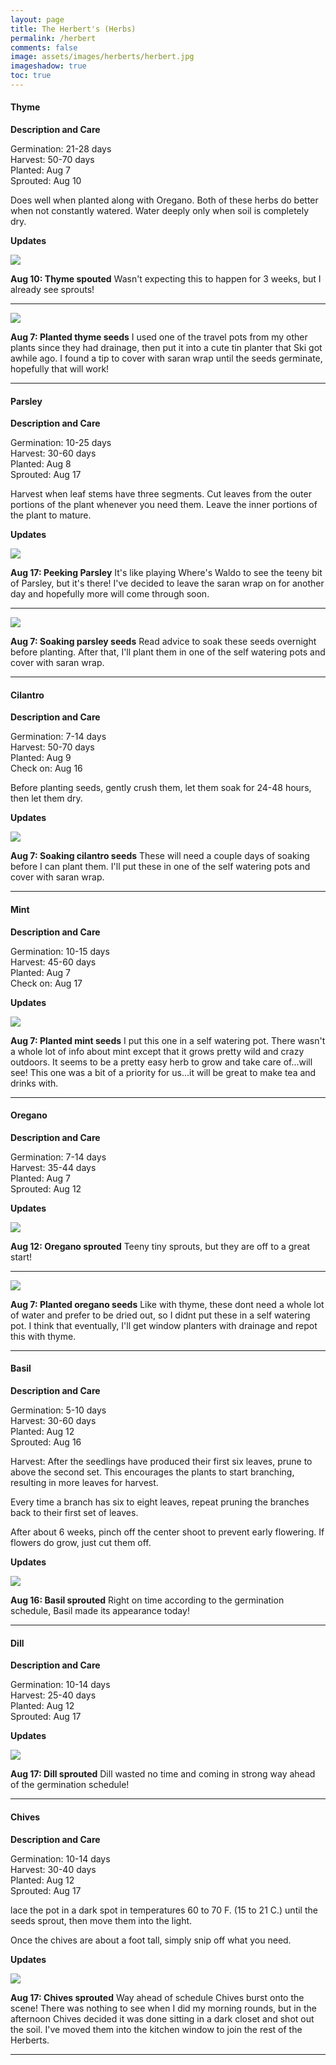 ```yaml
---
layout: page
title: The Herbert's (Herbs)
permalink: /herbert
comments: false
image: assets/images/herberts/herbert.jpg
imageshadow: true
toc: true
---
```


#### Thyme

**Description and Care**

Germination: 21-28 days<br/>
Harvest: 50-70 days<br/>
Planted: Aug 7<br/>
Sprouted: Aug 10

Does well when planted along with Oregano. Both of these herbs do better when not constantly watered. Water deeply only when soil is completely dry.

**Updates**

<img class="figure-img" src="https://raw.githubusercontent.com/cndragn/garden/master/assets/images/herberts/thyme-aug10.jpg">

**Aug 10: Thyme spouted** Wasn't expecting this to happen for 3 weeks, but I already see sprouts!

<hr/>

<img class="figure-img" src="https://raw.githubusercontent.com/cndragn/garden/master/assets/images/herberts/thyme-oregano-aug7.jpg">

**Aug 7: Planted thyme seeds** I used one of the travel pots from my other plants since they had drainage, then put it into a cute tin planter that Ski got awhile ago. I found a tip to cover with saran wrap until the seeds germinate, hopefully that will work!

<hr/>

#### Parsley

**Description and Care**

Germination: 10-25 days<br/>
Harvest: 30-60 days<br/>
Planted: Aug 8<br/>
Sprouted: Aug 17

Harvest when leaf stems have three segments. Cut leaves from the outer portions of the plant whenever you need them. Leave the inner portions of the plant to mature.

**Updates**

<img class="figure-img" src="https://raw.githubusercontent.com/cndragn/garden/master/assets/images/herberts/parsley-aug17.jpg">

**Aug 17: Peeking Parsley** It's like playing Where's Waldo to see the teeny bit of Parsley, but it's there! I've decided to leave the saran wrap on for another day and hopefully more will come through soon.

<hr/>

<img class="figure-img" src="https://raw.githubusercontent.com/cndragn/garden/master/assets/images/herberts/parsley-aug7.jpg">

**Aug 7: Soaking parsley seeds** Read advice to soak these seeds overnight before planting. After that, I'll plant them in one of the self watering pots and cover with saran wrap.

<hr/>

#### Cilantro

**Description and Care**

Germination: 7-14 days<br/>
Harvest: 50-70 days<br/>
Planted: Aug 9<br/>
Check on: Aug 16<br/>

Before planting seeds, gently crush them, let them soak for 24-48 hours, then let them dry.

**Updates**

<img class="figure-img" src="https://raw.githubusercontent.com/cndragn/garden/master/assets/images/herberts/cilantro-aug7.jpg">

**Aug 7: Soaking cilantro seeds** These will need a couple days of soaking before I can plant them. I'll put these in one of the self watering pots and cover with saran wrap.

<hr/>

#### Mint

**Description and Care**

Germination: 10-15 days<br/>
Harvest: 45-60 days<br/>
Planted: Aug 7<br/>
Check on: Aug 17

**Updates**

<img class="figure-img" src="https://raw.githubusercontent.com/cndragn/garden/master/assets/images/herberts/mint-aug7.jpg">

**Aug 7: Planted mint seeds** I put this one in a self watering pot. There wasn't a whole lot of info about mint except that it grows pretty wild and crazy outdoors. It seems to be a pretty easy herb to grow and take care of...will see! This one was a bit of a priority for us...it will be great to make tea and drinks with.

<hr/>

#### Oregano

**Description and Care**

Germination: 7-14 days<br/>
Harvest: 35-44 days<br/>
Planted: Aug 7<br/>
Sprouted: Aug 12

**Updates**

<img class="figure-img" src="https://raw.githubusercontent.com/cndragn/garden/master/assets/images/herberts/oregano-aug12.jpg">

**Aug 12: Oregano sprouted** Teeny tiny sprouts, but they are off to a great start!

<hr/>

<img class="figure-img" src="https://raw.githubusercontent.com/cndragn/garden/master/assets/images/herberts/thyme-oregano-aug7.jpg">

**Aug 7: Planted oregano seeds** Like with thyme, these dont need a whole lot of water and prefer to be dried out, so I didnt put these in a self watering pot. I think that eventually, I'll get window planters with drainage and repot this with thyme.

<hr/>

#### Basil

**Description and Care**

Germination: 5-10 days<br/>
Harvest: 30-60 days<br/>
Planted: Aug 12<br/>
Sprouted: Aug 16

Harvest:
After the seedlings have produced their first six leaves, prune to above the second set. This encourages the plants to start branching, resulting in more leaves for harvest.

Every time a branch has six to eight leaves, repeat pruning the branches back to their first set of leaves.

After about 6 weeks, pinch off the center shoot to prevent early flowering. If flowers do grow, just cut them off.

**Updates**

<img class="figure-img" src="https://raw.githubusercontent.com/cndragn/garden/master/assets/images/herberts/basil-aug16.jpg">

**Aug 16: Basil sprouted** Right on time according to the germination schedule, Basil made its appearance today!

<hr/>

#### Dill

**Description and Care**

Germination: 10-14 days<br/>
Harvest: 25-40 days<br/>
Planted: Aug 12<br/>
Sprouted: Aug 17

**Updates**

<img class="figure-img" src="https://raw.githubusercontent.com/cndragn/garden/master/assets/images/herberts/dill-aug17.jpg">

**Aug 17: Dill sprouted** Dill wasted no time and coming in strong way ahead of the germination schedule!

<hr/>

#### Chives

**Description and Care**

Germination: 10-14 days<br/>
Harvest: 30-40 days<br/>
Planted: Aug 12<br/>
Sprouted: Aug 17

lace the pot in a dark spot in temperatures 60 to 70 F. (15 to 21 C.) until the seeds sprout, then move them into the light.

Once the chives are about a foot tall, simply snip off what you need.

**Updates**

<img class="figure-img" src="https://raw.githubusercontent.com/cndragn/garden/master/assets/images/herberts/chives-aug17.jpg">

**Aug 17: Chives sprouted** Way ahead of schedule Chives burst onto the scene! There was nothing to see when I did my morning rounds, but in the afternoon Chives decided it was done sitting in a dark closet and shot out the soil. I've moved them into the kitchen window to join the rest of the Herberts.

<hr/>
